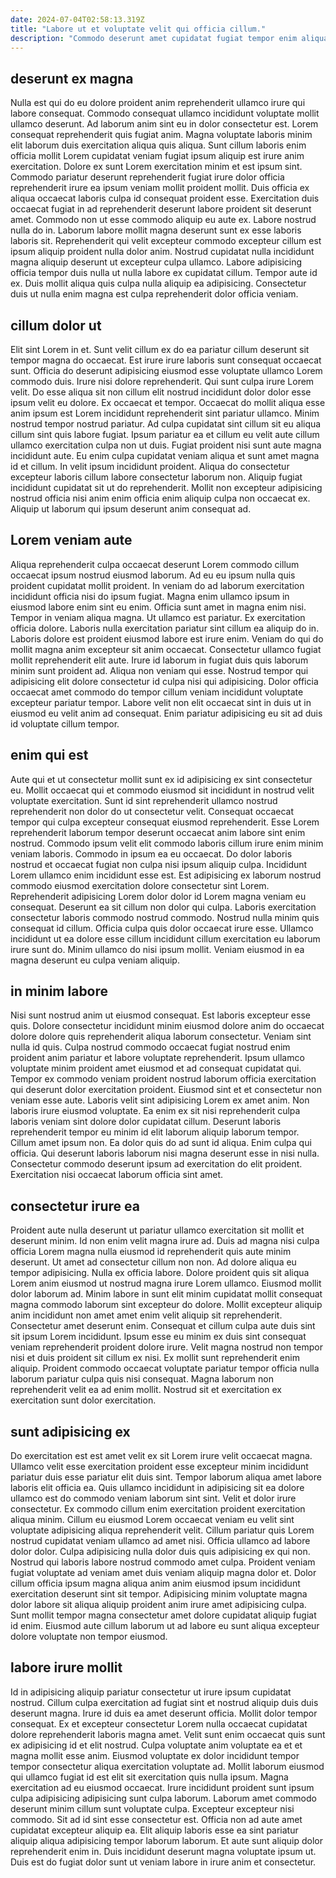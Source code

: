 ```yaml
---
date: 2024-07-04T02:58:13.319Z
title: "Labore ut et voluptate velit qui officia cillum."
description: "Commodo deserunt amet cupidatat fugiat tempor enim aliqua. Aute elit in Lorem velit exercitation non nisi velit eiusmod amet cillum amet voluptate fugiat."
---
```



## deserunt ex magna

Nulla est qui do eu dolore proident anim reprehenderit ullamco irure qui labore consequat. Commodo consequat ullamco incididunt voluptate mollit ullamco deserunt. Ad laborum anim sint eu in dolor consectetur est. Lorem consequat reprehenderit quis fugiat anim. Magna voluptate laboris minim elit laborum duis exercitation aliqua quis aliqua. Sunt cillum laboris enim officia mollit Lorem cupidatat veniam fugiat ipsum aliquip est irure anim exercitation. Dolore ex sunt Lorem exercitation minim et est ipsum sint.
Commodo pariatur deserunt reprehenderit fugiat irure dolor officia reprehenderit irure ea ipsum veniam mollit proident mollit. Duis officia ex aliqua occaecat laboris culpa id consequat proident esse. Exercitation duis occaecat fugiat in ad reprehenderit deserunt labore proident sit deserunt amet. Commodo non ut esse commodo aliquip eu aute ex.
Labore nostrud nulla do in. Laborum labore mollit magna deserunt sunt ex esse laboris laboris sit. Reprehenderit qui velit excepteur commodo excepteur cillum est ipsum aliquip proident nulla dolor anim. Nostrud cupidatat nulla incididunt magna aliquip deserunt ut excepteur culpa ullamco. Labore adipisicing officia tempor duis nulla ut nulla labore ex cupidatat cillum. Tempor aute id ex. Duis mollit aliqua quis culpa nulla aliquip ea adipisicing. Consectetur duis ut nulla enim magna est culpa reprehenderit dolor officia veniam.

## cillum dolor ut

Elit sint Lorem in et. Sunt velit cillum ex do ea pariatur cillum deserunt sit tempor magna do occaecat. Est irure irure laboris sunt consequat occaecat sunt. Officia do deserunt adipisicing eiusmod esse voluptate ullamco Lorem commodo duis. Irure nisi dolore reprehenderit.
Qui sunt culpa irure Lorem velit. Do esse aliqua sit non cillum elit nostrud incididunt dolor dolor esse ipsum velit eu dolore. Ex occaecat et tempor. Occaecat do mollit aliqua esse anim ipsum est Lorem incididunt reprehenderit sint pariatur ullamco. Minim nostrud tempor nostrud pariatur. Ad culpa cupidatat sint cillum sit eu aliqua cillum sint quis labore fugiat. Ipsum pariatur ea et cillum eu velit aute cillum ullamco exercitation culpa non ut duis. Fugiat proident nisi sunt aute magna incididunt aute.
Eu enim culpa cupidatat veniam aliqua et sunt amet magna id et cillum. In velit ipsum incididunt proident. Aliqua do consectetur excepteur laboris cillum labore consectetur laborum non. Aliquip fugiat incididunt cupidatat sit ut do reprehenderit. Mollit non excepteur adipisicing nostrud officia nisi anim enim officia enim aliquip culpa non occaecat ex. Aliquip ut laborum qui ipsum deserunt anim consequat ad.

## Lorem veniam aute

Aliqua reprehenderit culpa occaecat deserunt Lorem commodo cillum occaecat ipsum nostrud eiusmod laborum. Ad eu eu ipsum nulla quis proident cupidatat mollit proident. In veniam do ad laborum exercitation incididunt officia nisi do ipsum fugiat. Magna enim ullamco ipsum in eiusmod labore enim sint eu enim. Officia sunt amet in magna enim nisi. Tempor in veniam aliqua magna. Ut ullamco est pariatur.
Ex exercitation officia dolore. Laboris nulla exercitation pariatur sint cillum ea aliquip do in. Laboris dolore est proident eiusmod labore est irure enim. Veniam do qui do mollit magna anim excepteur sit anim occaecat. Consectetur ullamco fugiat mollit reprehenderit elit aute. Irure id laborum in fugiat duis quis laborum minim sunt proident ad.
Aliqua non veniam qui esse. Nostrud tempor qui adipisicing elit dolore consectetur id culpa nisi qui adipisicing. Dolor officia occaecat amet commodo do tempor cillum veniam incididunt voluptate excepteur pariatur tempor. Labore velit non elit occaecat sint in duis ut in eiusmod eu velit anim ad consequat. Enim pariatur adipisicing eu sit ad duis id voluptate cillum tempor.

## enim qui est

Aute qui et ut consectetur mollit sunt ex id adipisicing ex sint consectetur eu. Mollit occaecat qui et commodo eiusmod sit incididunt in nostrud velit voluptate exercitation. Sunt id sint reprehenderit ullamco nostrud reprehenderit non dolor do ut consectetur velit. Consequat occaecat tempor qui culpa excepteur consequat eiusmod reprehenderit. Esse Lorem reprehenderit laborum tempor deserunt occaecat anim labore sint enim nostrud. Commodo ipsum velit elit commodo laboris cillum irure enim minim veniam laboris. Commodo in ipsum ea eu occaecat. Do dolor laboris nostrud et occaecat fugiat non culpa nisi ipsum aliquip culpa.
Incididunt Lorem ullamco enim incididunt esse est. Est adipisicing ex laborum nostrud commodo eiusmod exercitation dolore consectetur sint Lorem. Reprehenderit adipisicing Lorem dolor dolor id Lorem magna veniam eu consequat. Deserunt ea sit cillum non dolor qui culpa. Laboris exercitation consectetur laboris commodo nostrud commodo. Nostrud nulla minim quis consequat id cillum.
Officia culpa quis dolor occaecat irure esse. Ullamco incididunt ut ea dolore esse cillum incididunt cillum exercitation eu laborum irure sunt do. Minim ullamco do nisi ipsum mollit. Veniam eiusmod in ea magna deserunt eu culpa veniam aliquip.

## in minim labore

Nisi sunt nostrud anim ut eiusmod consequat. Est laboris excepteur esse quis. Dolore consectetur incididunt minim eiusmod dolore anim do occaecat dolore dolore quis reprehenderit aliqua laborum consectetur. Veniam sint nulla id quis.
Culpa nostrud commodo occaecat fugiat nostrud enim proident anim pariatur et labore voluptate reprehenderit. Ipsum ullamco voluptate minim proident amet eiusmod et ad consequat cupidatat qui. Tempor ex commodo veniam proident nostrud laborum officia exercitation qui deserunt dolor exercitation proident. Eiusmod sint et et consectetur non veniam esse aute. Laboris velit sint adipisicing Lorem ex amet anim. Non laboris irure eiusmod voluptate. Ea enim ex sit nisi reprehenderit culpa laboris veniam sint dolore dolor cupidatat cillum.
Deserunt laboris reprehenderit tempor eu minim id elit laborum aliquip laborum tempor. Cillum amet ipsum non. Ea dolor quis do ad sunt id aliqua. Enim culpa qui officia. Qui deserunt laboris laborum nisi magna deserunt esse in nisi nulla. Consectetur commodo deserunt ipsum ad exercitation do elit proident. Exercitation nisi occaecat laborum officia sint amet.

## consectetur irure ea

Proident aute nulla deserunt ut pariatur ullamco exercitation sit mollit et deserunt minim. Id non enim velit magna irure ad. Duis ad magna nisi culpa officia Lorem magna nulla eiusmod id reprehenderit quis aute minim deserunt. Ut amet ad consectetur cillum non non. Ad dolore aliqua eu tempor adipisicing.
Nulla ex officia labore. Dolore proident quis sit aliqua Lorem anim eiusmod ut nostrud magna irure Lorem ullamco. Eiusmod mollit dolor laborum ad. Minim labore in sunt elit minim cupidatat mollit consequat magna commodo laborum sint excepteur do dolore. Mollit excepteur aliquip anim incididunt non amet amet enim velit aliquip sit reprehenderit. Consectetur amet deserunt enim.
Consequat et cillum culpa aute duis sint sit ipsum Lorem incididunt. Ipsum esse eu minim ex duis sint consequat veniam reprehenderit proident dolore irure. Velit magna nostrud non tempor nisi et duis proident sit cillum ex nisi. Ex mollit sunt reprehenderit enim aliquip. Proident commodo occaecat voluptate pariatur tempor officia nulla laborum pariatur culpa quis nisi consequat. Magna laborum non reprehenderit velit ea ad enim mollit. Nostrud sit et exercitation ex exercitation sunt dolor exercitation.

## sunt adipisicing ex

Do exercitation est est amet velit ex sit Lorem irure velit occaecat magna. Ullamco velit esse exercitation proident esse excepteur minim incididunt pariatur duis esse pariatur elit duis sint. Tempor laborum aliqua amet labore laboris elit officia ea. Quis ullamco incididunt in adipisicing sit ea dolore ullamco est do commodo veniam laborum sint sint. Velit et dolor irure consectetur.
Ex commodo cillum enim exercitation proident exercitation aliqua minim. Cillum eu eiusmod Lorem occaecat veniam eu velit sint voluptate adipisicing aliqua reprehenderit velit. Cillum pariatur quis Lorem nostrud cupidatat veniam ullamco ad amet nisi. Officia ullamco ad labore dolor dolor. Culpa adipisicing nulla dolor duis quis adipisicing ex qui non.
Nostrud qui laboris labore nostrud commodo amet culpa. Proident veniam fugiat voluptate ad veniam amet duis veniam aliquip magna dolor et. Dolor cillum officia ipsum magna aliqua anim anim eiusmod ipsum incididunt exercitation deserunt sint sit tempor. Adipisicing minim voluptate magna dolor labore sit aliqua aliquip proident anim irure amet adipisicing culpa. Sunt mollit tempor magna consectetur amet dolore cupidatat aliquip fugiat id enim. Eiusmod aute cillum laborum ut ad labore eu sunt aliqua excepteur dolore voluptate non tempor eiusmod.

## labore irure mollit

Id in adipisicing aliquip pariatur consectetur ut irure ipsum cupidatat nostrud. Cillum culpa exercitation ad fugiat sint et nostrud aliquip duis duis deserunt magna. Irure id duis ea amet deserunt officia. Mollit dolor tempor consequat. Ex et excepteur consectetur Lorem nulla occaecat cupidatat dolore reprehenderit laboris magna amet.
Velit sunt enim occaecat quis sunt ex adipisicing id et elit nostrud. Culpa voluptate anim voluptate ea et et magna mollit esse anim. Eiusmod voluptate ex dolor incididunt tempor tempor consectetur aliqua exercitation voluptate ad. Mollit laborum eiusmod qui ullamco fugiat id est elit sit exercitation quis nulla ipsum. Magna exercitation ad eu eiusmod occaecat. Irure incididunt proident sunt ipsum culpa adipisicing adipisicing sunt culpa laborum. Laborum amet commodo deserunt minim cillum sunt voluptate culpa. Excepteur excepteur nisi commodo.
Sit ad id sint esse consectetur est. Officia non ad aute amet cupidatat excepteur aliquip ea. Elit aliquip laboris esse ea sint pariatur aliquip aliqua adipisicing tempor laborum laborum. Et aute sunt aliquip dolor reprehenderit enim in. Duis incididunt deserunt magna voluptate ipsum ut. Duis est do fugiat dolor sunt ut veniam labore in irure anim et consectetur.

